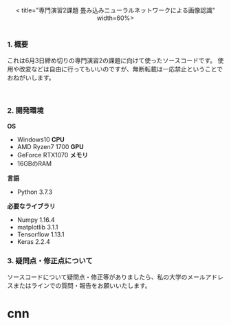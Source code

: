 <div align="center">
< title="専門演習2課題 畳み込みニューラルネットワークによる画像認識" width=60%>
</div>

<br>

### 1. 概要
 
 これは6月3日締め切りの専門演習2の課題に向けて使ったソースコードです。
 使用や改変などは自由に行ってもいいのですが、無断転載は一応禁止ということでおねがいします。
 
<br>

### 2. 開発環境

 **OS**
  - Windows10
 **CPU**
  - AMD Ryzen7 1700
 **GPU**
  - GeForce RTX1070
 **メモリ**
  - 16GBのRAM
 
 **言語**
  - Python 3.7.3
 
 **必要なライブラリ**
  - Numpy 1.16.4
  - matplotlib 3.1.1
  - Tensorflow 1.13.1
  - Keras 2.2.4
  
### 3. 疑問点・修正点について
 ソースコードについて疑問点・修正等がありましたら、私の大学のメールアドレスまたはラインでの質問・報告をお願いいたします。
 
 # cnn
